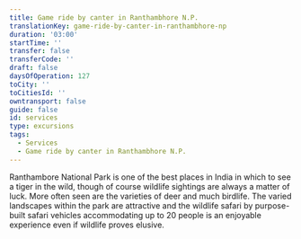 ```yaml
---
title: Game ride by canter in Ranthambhore N.P.
translationKey: game-ride-by-canter-in-ranthambhore-np
duration: '03:00'
startTime: ''
transfer: false
transferCode: ''
draft: false
daysOfOperation: 127
toCity: ''
toCitiesId: ''
owntransport: false
guide: false
id: services
type: excursions
tags:
  - Services
  - Game ride by canter in Ranthambhore N.P.
---
```

Ranthambore National Park is one of the best places in India in which to see a tiger in the wild, though of course wildlife sightings are always a matter of luck.  More often seen are the varieties of deer and much birdlife. The varied landscapes within the park are attractive and the wildlife safari by purpose-built safari vehicles accommodating up to 20 people is an enjoyable experience even if wildlife proves elusive.